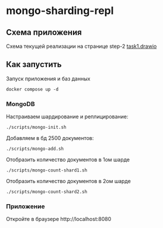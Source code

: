 # mongo-sharding-repl

## Схема приложения

Схема текущей реализации на странице step-2 [task1.drawio](../task1.drawio)

## Как запустить

Запуск приложения и баз данных

```shell
docker compose up -d
```

###  MongoDB

Настраиваем шардирование и реплицирование: 

```shell
./scripts/mongo-init.sh
```

Добавляем в бд 2500 документов: 

```shell
./scripts/mongo-add.sh
```

Отобразить количество документов в 1ом шарде

```shell
./scripts/mongo-count-shard1.sh
```

Отобразить количество документов в 2ом шарде

```shell
./scripts/mongo-count-shard2.sh
```

### Приложение

Откройте в браузере http://localhost:8080
